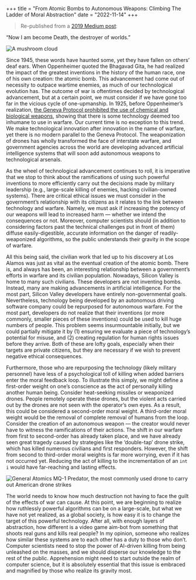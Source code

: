 +++
title = "From Atomic Bombs to Autonomous Weapons: Climbing The Ladder of Moral Abstraction"
date = "2022-11-14"
+++

> Re-published from a [2019 Medium post](https://medium.datadriveninvestor.com/from-atomic-bombs-to-autonomous-weapons-18cfcf5d0130):

“Now I am become Death, the destroyer of worlds.”

![A mushroom cloud](/images/mushroom_cloud.webp "A mushroom cloud")

Since 1945, these words have haunted some, yet they have fallen on others’ deaf ears. When Oppenheimer quoted the Bhagavad Gita, he had realized the impact of the greatest inventions in the history of the human race, one of his own creation: the atomic bomb. This advancement had come out of necessity to outpace wartime enemies, as much of our technological evolution has. The outcome of war is oftentimes decided by technological advancement, but at a certain point, we must consider if we have gone too far in the vicious cycle of one-upmanship. In 1925, before Oppenheimer’s realization, [the Geneva Protocol prohibited the use of chemical and biological weapons](https://2009-2017.state.gov/t/isn/4784.htm), showing that there is some technology deemed too inhumane to use in warfare. Our current time is no exception to this trend. We make technological innovation after innovation in the name of warfare, yet there is no modern parallel to the Geneva Protocol. The weaponization of drones has wholly transformed the face of interstate warfare, and government agencies across the world are developing advanced artificial intelligence systems that will soon add autonomous weapons to technological arsenals.

As the wheel of technological advancement continues to roll, it is imperative that we stop to think about the ramifications of using such powerful inventions to more efficiently carry out the decisions made by military leadership (e.g., large-scale killing of enemies, hacking civilian-owned systems). There are critical ethical issues we must consider in the government’s relationship with its citizens as it relates to the link between technology and warfare. Namely, we must ask if increasing the potency of our weapons will lead to increased harm — whether we intend the consequences or not. Moreover, computer scientists should (in addition to considering factors past the technical challenges put in front of them) diffuse easily-digestible, accurate information on the danger of readily-weaponized algorithms, so the public understands their gravity in the scope of warfare.

All this being said, the civilian work that led up to his discovery at Los Alamos was just as vital as the eventual creation of the atomic bomb. There is, and always has been, an interesting relationship between a government’s efforts in warfare and its civilian population. Nowadays, Silicon Valley is home to many such civilians. These developers are not inventing bombs. Instead, many are making advancements in artificial intelligence. For the most part, Silicon Valley developers have entirely non-governmental goals. Nevertheless, technology being developed by an autonomous driving software company could be repurposed for autonomous warfare. For the most part, developers do not realize that their inventions (or more commonly, smaller pieces of these inventions) could be used to kill huge numbers of people. This problem seems insurmountable initially, but we could partially mitigate it by (1) ensuring we evaluate a piece of technology’s potential for misuse, and (2) creating regulation for human rights issues before they arrive. Both of these are lofty goals, especially when their targets are private citizens, but they are necessary if we wish to prevent negative ethical consequences.

Furthermore, those who are repurposing the technology (likely military personnel) have less of a psychological toll of killing when added barriers enter the moral feedback loop. To illustrate this simply, we might define a first-order weight on one’s conscience as the act of personally killing another human being. Consider heat-seeking missiles or weaponized drones. People remotely operate these drones, but the violent acts carried out by the drones are not seen with the operator’s own eyes. As a result, this could be considered a second-order moral weight. A third-order moral weight would be the removal of complete removal of humans from the loop. Consider the creation of an autonomous weapon — the creator would never have to witness the ramifications of their actions. The shift in our warfare from first to second-order has already taken place, and we have already seen great tragedy caused by strategies like the ‘double-tap’ drone strike, which has killed numerous civilians and first responders. However, the shift from second to third-order moral weights is far more worrying, even if it has not occurred yet. Reducing the act of killing to the incrementation of an `int i` would have far-reaching and lasting effects.

![General Atomics MQ-1 Predator, the most commonly used drone to carry out American drone strikes](/images/drone.webp "General Atomics MQ-1 Predator")

The world needs to know how much destruction not having to face the guilt of the effects of war can cause. At this point, we are beginning to realize how ruthlessly powerful algorithms can be on a large-scale, but what we have not yet realized, as a global society, is how easy it is to change the target of this powerful technology. After all, with enough layers of abstraction, how different is a video game aim-bot from something that shoots real guns and kills real people? In my opinion, someone who realizes how similar these systems are to each other has a duty to those who don’t. Computer scientists need to stop the power of AI-driven killing from being unleashed on the masses, and we should disperse our knowledge to the rest of the public. Apprehension might need to start outside the realm of computer science, but it is absolutely essential that this issue is embraced and magnified by those who realize its gravity most.